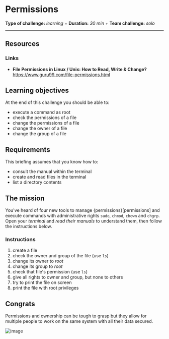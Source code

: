 # Permissions

**Type of challenge:** *learning* +
**Duration:** *30 min* +
**Team challenge:** *solo*

-----

## Resources
### Links
- **File Permissions in Linux / Unix: How to Read, Write & Change?** https://www.guru99.com/file-permissions.html

## Learning objectives

At the end of this challenge you should be able to:

* execute a command as root
* check the permissions of a file
* change the permissions of a file
* change the owner of a file
* change the group of a file
## Requirements

This briefing assumes that you know how to:

* consult the manual within the terminal
* create and read files in the terminal
* list a directory contents

## The mission

You've heard of four new tools to manage {permissions}[permissions] and execute
commands with administrative rights `sudo`, `chmod`, `chown` and `chgrp`. Open
your *terminal* and *read their manuals* to understand them, then follow the
instructions below.

### Instructions

1. create a file
2. check the owner and group of the file (use `ls`)
3. change its owner to *root*
4. change its group to *root*
5. check that file's permission (use `ls`)
6. give all rights to owner and group, but none to others
7. try to print the file on screen
8. print the file with root privileges

## Congrats

Permissions and ownership can be tough to grasp but they allow for multiple
people to work on the same system with all their data secured.

![image](https://media.giphy.com/media/xTk9ZE94CfWTe2fzMI/giphy.gif)
